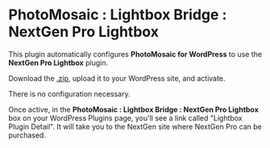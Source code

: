 # PhotoMosaic : Lightbox Bridge : NextGen Pro Lightbox

This plugin automatically configures **PhotoMosaic for WordPress** to use the **NextGen Pro Lightbox** plugin.

Download the [.zip](https://github.com/daylifemike/photomosaic-lightbox-bridge-nextgenpro/archive/master.zip), upload it to your WordPress site, and activate.

There is no configuration necessary.

Once active, in the **PhotoMosaic : Lightbox Bridge : NextGen Pro Lightbox** box on your WordPress Plugins page, you'll see a link called "Lightbox Plugin Detail".  It will take you to the NextGen site where NextGen Pro can be purchased.
